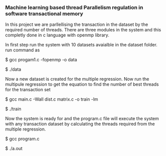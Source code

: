 <h3>Machine learning based thread Parallelism regulation in software transactional memory</h3>
<p>In this project we are parllellising the transaction in the dataset by the required number of threads. There are three modules in the system and this completly done in c language with openmp library.</p>
<p>In first step run the system with 10 datasets avaialble in the dataset folder. run command as </p>
<p> $ gcc progam1.c -fopenmp -o data</p>
<p> $ ./data </p>
<p> Now a new dataset is created for the multiple regression. Now run the multipule regression to get the equation to find the number of best threads for the transaction set</p>
<p> $ gcc main.c -Wall dist.c matrix.c -o train -lm </p>
<p> $ ./train </p>
<p> Now the system is ready for and the program.c file will execute the system with any transaction dataset by calculating the threads required from the multiple regression.</p>
<p> $ gcc program.c </p>
<p> $ ./a.out </p>
